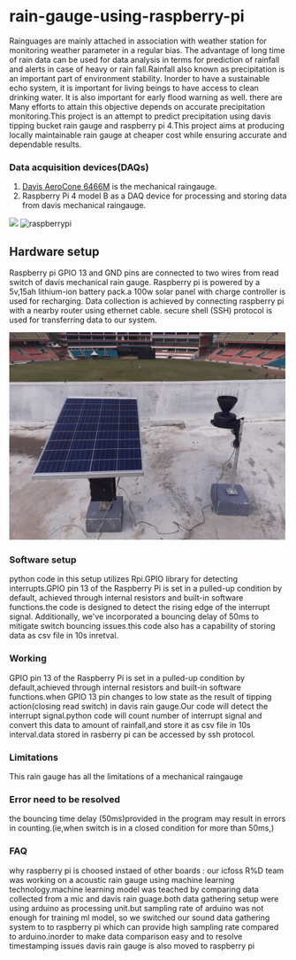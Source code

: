 ﻿# rain-gauge-using-raspberry-pi

Rainguages are mainly attached in association with weather station for monitoring weather parameter in a regular bias. The advantage of long time of rain data can be used for data analysis in terms for prediction of rainfall and alerts in case of heavy or rain fall.Rainfall also known as precipitation is an important part of environment stability. Inorder to have a sustainable echo system, it is important for living beings to have access to clean drinking water. It is also important for early flood warning as well. there are Many efforts to attain this objective depends on accurate precipitation monitoring.This project is an attempt to predict precipitation using davis tipping bucket rain gauge and raspberry pi 4.This project aims at producing locally maintainable rain gauge at cheaper cost while ensuring accurate and dependable results.


### Data acquisition devices(DAQs)
1. [Davis AeroCone 6466M](https://www.amazon.de/-/en/Davis-AeroCone-6466M-Gauge-Sensor/dp/B08629NFVG) is the mechanical raingauge.
2. Raspberry Pi 4 model B as a DAQ device for processing and storing data from davis mechanical raingauge.

<img src="https://m.media-amazon.com/images/I/612KqYGrL7L._AC_SX466_.jpg" height="300"/>      <img src="https://upload.wikimedia.org/wikipedia/commons/thumb/f/f1/Raspberry_Pi_4_Model_B_-_Side.jpg/1200px-Raspberry_Pi_4_Model_B_-_Side.jpg" alt="raspberrypi" width="350"/>

## Hardware setup
Raspberry pi GPIO 13 and GND pins are connected to two wires from read switch of davis mechanical rain gauge.
Raspberry pi is powered by a 5v,15ah lithium-ion battery pack.a 100w solar panel with charge controller is used for recharging.
Data collection is achieved by connecting raspberry pi with a nearby router using ethernet cable.
secure shell (SSH) protocol is used for transferring data to our system.   

<img src="https://github.com/Thelastblackpearl/rain-gauge-using-raspberry-pi/blob/be1930543c1d64de2b89c4dc69c4965bb87f0bd6/docs/hardware%20setup%201.jpg"  width ="500">

### Software setup 
python code in this setup utilizes Rpi.GPIO library for detecting interrupts.GPIO pin 13 of the Raspberry Pi is set in a pulled-up condition by default, achieved through internal resistors and built-in software functions.the code is designed to detect the rising edge of the interrupt signal. Additionally, we've incorporated a bouncing delay of 50ms to mitigate switch bouncing issues.this code also has a capability of storing data as csv file in 10s inretval.

### Working
GPIO pin 13 of the Raspberry Pi is set in a pulled-up condition by default,achieved through internal resistors and built-in software functions.when GPIO 13 pin changes to low state as the result of tipping action(closing read switch) in davis rain gauge.Our code will detect the interrupt signal.python code will count number of interrupt signal and convert this data to amount of rainfall,and store it as csv file in 10s interval.data stored in rasberry pi can be accessed by ssh protocol.

### Limitations
This rain gauge has all the limitations of a mechanical raingauge 

### Error need to be resolved
the bouncing time delay (50ms)provided in the program may result in errors in counting.(ie,when switch is in a closed condition for more than 50ms,)

### FAQ
why raspberry pi is choosed instaed of other boards : our icfoss R%D team was working on a acoustic rain gauge using machine learning technology.machine learning model was teached by comparing data collected from a mic and davis rain guage.both data gathering setup were using arduino as processing unit.but sampling rate of arduino was not enough for training ml model, so we switched our sound data gathering system to to raspberry pi which can provide high sampling rate compared to arduino.inorder to make data comparison easy and to resolve timestamping issues davis rain gauge is also moved to raspberry pi



 
